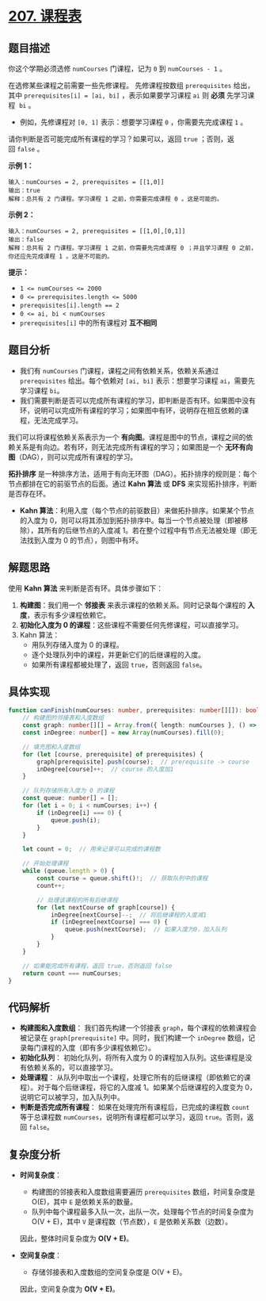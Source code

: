 # [207. 课程表](https://leetcode.cn/problems/course-schedule)

## 题目描述

你这个学期必须选修 `numCourses` 门课程，记为 `0` 到 `numCourses - 1` 。

在选修某些课程之前需要一些先修课程。 先修课程按数组 `prerequisites` 给出，其中 `prerequisites[i] = [ai, bi]` ，表示如果要学习课程 `ai` 则 **必须** 先学习课程  `bi` 。

- 例如，先修课程对 `[0, 1]` 表示：想要学习课程 `0` ，你需要先完成课程 `1` 。

请你判断是否可能完成所有课程的学习？如果可以，返回 `true` ；否则，返回 `false` 。

**示例 1：**

```
输入：numCourses = 2, prerequisites = [[1,0]]
输出：true
解释：总共有 2 门课程。学习课程 1 之前，你需要完成课程 0 。这是可能的。
```

**示例 2：**

```
输入：numCourses = 2, prerequisites = [[1,0],[0,1]]
输出：false
解释：总共有 2 门课程。学习课程 1 之前，你需要先完成课程 0 ；并且学习课程 0 之前，你还应先完成课程 1 。这是不可能的。
```

**提示：**

- `1 <= numCourses <= 2000`
- `0 <= prerequisites.length <= 5000`
- `prerequisites[i].length == 2`
- `0 <= ai, bi < numCourses`
- `prerequisites[i]` 中的所有课程对 **互不相同**

## 题目分析

- 我们有 `numCourses` 门课程，课程之间有依赖关系，依赖关系通过 `prerequisites` 给出。每个依赖对 `[ai, bi]` 表示：想要学习课程 `ai`，需要先学习课程 `bi`。
- 我们需要判断是否可以完成所有课程的学习，即判断是否有环。如果图中没有环，说明可以完成所有课程的学习；如果图中有环，说明存在相互依赖的课程，无法完成学习。

我们可以将课程依赖关系表示为一个 **有向图**。课程是图中的节点，课程之间的依赖关系是有向边。若有环，则无法完成所有课程的学习；如果图是一个 **无环有向图**（DAG），则可以完成所有课程的学习。

**拓扑排序** 是一种排序方法，适用于有向无环图（DAG）。拓扑排序的规则是：每个节点都排在它的前驱节点的后面。通过 **Kahn 算法** 或 **DFS** 来实现拓扑排序，判断是否存在环。

- **Kahn 算法**：利用入度（每个节点的前驱数目）来做拓扑排序。如果某个节点的入度为 0，则可以将其添加到拓扑排序中。每当一个节点被处理（即被移除），其所有的后继节点的入度减 1。若在整个过程中有节点无法被处理（即无法找到入度为 0 的节点），则图中有环。

## 解题思路

使用 **Kahn 算法** 来判断是否有环。具体步骤如下：

1. **构建图**：我们用一个 **邻接表** 来表示课程的依赖关系。同时记录每个课程的 **入度**，表示有多少课程依赖它。
2. **初始化入度为 0 的课程**：这些课程不需要任何先修课程，可以直接学习。
3. Kahn 算法：
   - 用队列存储入度为 0 的课程。
   - 逐个处理队列中的课程，并更新它们的后继课程的入度。
   - 如果所有课程都被处理了，返回 `true`，否则返回 `false`。

## 具体实现

```typescript
function canFinish(numCourses: number, prerequisites: number[][]): boolean {
    // 构建图的邻接表和入度数组
    const graph: number[][] = Array.from({ length: numCourses }, () => []);
    const inDegree: number[] = new Array(numCourses).fill(0);

    // 填充图和入度数组
    for (let [course, prerequisite] of prerequisites) {
        graph[prerequisite].push(course);  // prerequisite -> course
        inDegree[course]++;  // course 的入度加1
    }

    // 队列存储所有入度为 0 的课程
    const queue: number[] = [];
    for (let i = 0; i < numCourses; i++) {
        if (inDegree[i] === 0) {
            queue.push(i);
        }
    }

    let count = 0;  // 用来记录可以完成的课程数

    // 开始处理课程
    while (queue.length > 0) {
        const course = queue.shift()!;  // 获取队列中的课程
        count++;

        // 处理该课程的所有后继课程
        for (let nextCourse of graph[course]) {
            inDegree[nextCourse]--;  // 将后继课程的入度减1
            if (inDegree[nextCourse] === 0) {
                queue.push(nextCourse);  // 如果入度为0，加入队列
            }
        }
    }

    // 如果能完成所有课程，返回 true，否则返回 false
    return count === numCourses;
}
```

## 代码解析

- **构建图和入度数组**：
  我们首先构建一个邻接表 `graph`，每个课程的依赖课程会被记录在 `graph[prerequisite]` 中。同时，我们构建一个 `inDegree` 数组，记录每门课程的入度（即有多少课程依赖它）。
- **初始化队列**：
  初始化队列，将所有入度为 0 的课程加入队列。这些课程是没有依赖关系的，可以直接学习。
- **处理课程**：
  从队列中取出一个课程，处理它所有的后继课程（即依赖它的课程）。对于每个后继课程，将它的入度减 1。如果某个后继课程的入度变为 0，说明它可以被学习，加入队列中。
- **判断是否完成所有课程**：
  如果在处理完所有课程后，已完成的课程数 `count` 等于总课程数 `numCourses`，说明所有课程都可以学习，返回 `true`。否则，返回 `false`。

## 复杂度分析

- **时间复杂度**：

  - 构建图的邻接表和入度数组需要遍历 `prerequisites` 数组，时间复杂度是 O(E)，其中 `E` 是依赖关系的数量。
  - 队列中每个课程最多入队一次，出队一次，处理每个节点的时间复杂度为 O(V + E)，其中 `V` 是课程数（节点数），`E` 是依赖关系数（边数）。

  因此，整体时间复杂度为 **O(V + E)**。

- **空间复杂度**：

  - 存储邻接表和入度数组的空间复杂度是 O(V + E)。

  因此，空间复杂度为 **O(V + E)**。
